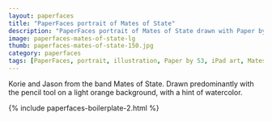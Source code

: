 ```yaml
---
layout: paperfaces
title: "PaperFaces portrait of Mates of State"
description: "PaperFaces portrait of Mates of State drawn with Paper by 53 on an iPad."
image: paperfaces-mates-of-state-lg
thumb: paperfaces-mates-of-state-150.jpg
category: paperfaces
tags: [PaperFaces, portrait, illustration, Paper by 53, iPad art, Mates of State]
---
```


Korie and Jason from the band Mates of State. Drawn predominantly with the pencil tool on a light orange background, with a hint of watercolor.

{% include paperfaces-boilerplate-2.html %}